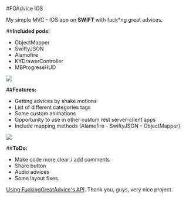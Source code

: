 #FGAdvice IOS

My simple MVC - IOS app on **SWIFT** with fuck*ng great advices.



##**Included pods:**

- ObjectMapper
- SwiftyJSON
- Alamofire
- KYDrawerController
- MBProgressHUD

![](https://pp.vk.me/c604827/v604827955/3ac09/HgxPsXHTVv8.jpg)

##**Features:**

- Getting advices by shake motions
- List of different categories tags
- Some custom animations
- Opportunity to use in other custom rest server-client apps
- Include mapping methods (Alamofire - SwiftyJSON - ObjectMapper)

![](https://pp.vk.me/c604827/v604827110/31cd5/ZSiYTrtf51Y.jpg)



##**ToDo:**

- Make code more clear / add comments
- Share button
- Audio advices
- Some layout fixes


[Using FuckingGreatAdvice's API][1]. Thank you, guys, very nice project.

[1]:  http://fucking-great-advice.ru/api/
